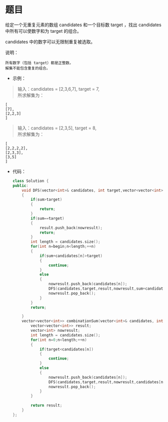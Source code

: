 # 题目
给定一个无重复元素的数组 candidates 和一个目标数 target ，找出 candidates 中所有可以使数字和为 target 的组合。

candidates 中的数字可以无限制重复被选取。

说明：

    所有数字（包括 target）都是正整数。
    解集不能包含重复的组合。 

* 示例：
>输入：candidates = [2,3,6,7], target = 7,<br>
所求解集为：

    [
    [7],
    [2,2,3]
    ]

>输入：candidates = [2,3,5], target = 8,<br>
所求解集为：

    [
    [2,2,2,2],
    [2,3,3],
    [3,5]
    ]



* 代码：
    ```C++
    class Solution {
    public:
        void DFS(vector<int>& candidates, int target,vector<vector<int>>& result,vector<int>& nowresult,int sum,int begin)
        {
            if(sum>target)
            {
                return;
            }
            if(sum==target)
            {
                result.push_back(nowresult);
                return;
            }
            int length = candidates.size();
            for(int n=begin;n<length;++n)
            {
                if(sum+candidates[n]>target)
                {
                    continue;
                }
                else
                {
                    nowresult.push_back(candidates[n]);
                    DFS(candidates,target,result,nowresult,sum+candidates[n],n);
                    nowresult.pop_back();
                }
            }
            return;

        }
        vector<vector<int>> combinationSum(vector<int>& candidates, int target) {
            vector<vector<int>> result;
            vector<int> nowresult;
            int length = candidates.size();
            for(int n=0;n<length;++n)
            {
                if(target<candidates[n])
                {
                    continue;
                }
                else
                {
                    nowresult.push_back(candidates[n]);
                    DFS(candidates,target,result,nowresult,candidates[n],n);
                    nowresult.pop_back();
                }
            }
            
            return result;
        }
    };
    ```